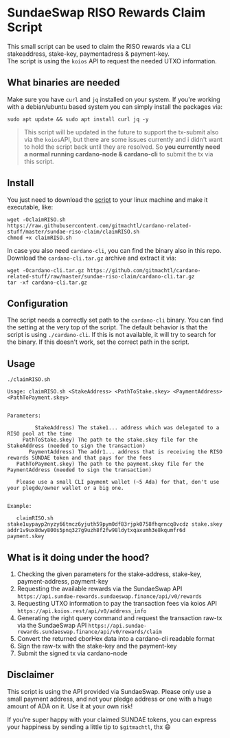 # SundaeSwap RISO Rewards Claim Script

This small script can be used to claim the RISO rewards via a CLI stakeaddress, stake-key, paymentadress & payment-key.<br>
The script is using the `koios` API to request the needed UTXO information.

## What binaries are needed

Make sure you have `curl` and `jq` installed on your system. If you're working with a debian/ubuntu based system you can simply install the packages via:

``` console
sudo apt update && sudo apt install curl jq -y
```
> This script will be updated in the future to support the tx-submit also via the `koios`API, but there are some issues currently and i didn't want to hold the script back until they are resolved. So **you currently need a normal running cardano-node & cardano-cli** to submit the tx via this script.

## Install

You just need to download the [script](https://raw.githubusercontent.com/gitmachtl/cardano-related-stuff/master/sundae-riso-claim/claimRISO.sh) to your linux machine and make it executable, like:
``` console
wget -OclaimRISO.sh https://raw.githubusercontent.com/gitmachtl/cardano-related-stuff/master/sundae-riso-claim/claimRISO.sh
chmod +x claimRISO.sh
``` 
In case you also need `cardano-cli`, you can find the binary also in this repo. Download the `cardano-cli.tar.gz` archive and extract it via:
``` console
wget -Ocardano-cli.tar.gz https://github.com/gitmachtl/cardano-related-stuff/raw/master/sundae-riso-claim/cardano-cli.tar.gz
tar -xf cardano-cli.tar.gz
```

## Configuration

The script needs a correctly set path to the `cardano-cli` binary. You can find the setting at the very top of the script. The default behavior is that the script is using `./cardano-cli`. If this is not available, it will try to search for the binary. If this doesn't work, set the correct path in the script.

## Usage

``` console
./claimRISO.sh

Usage: claimRISO.sh <StakeAddress> <PathToStake.skey> <PaymentAddress> <PathToPayment.skey>


Parameters:

         StakeAddress) The stake1... address which was delegated to a RISO pool at the time
     PathToStake.skey) The path to the stake.skey file for the StakeAddress (needed to sign the transaction)
       PaymentAddress) The addr1... address that is receiving the RISO rewards SUNDAE token and that pays for the fees
   PathToPayment.skey) The path to the payment.skey file for the PaymentAddress (needed to sign the transaction)

   Please use a small CLI payment wallet (~5 Ada) for that, don't use your plegde/owner wallet or a big one.


Example:

   claimRISO.sh stake1uypayp2nyzy66tmcz6yjuth59pym0df83rjpk0758fhqrncq8vcdz stake.skey addr1v9ux8dwy800s5pnq327g9uzh8f2fw98ldytxqaxumh3e8kqumfr6d payment.skey

```


## What is it doing under the hood?

1) Checking the given parameters for the stake-address, stake-key, payment-address, payment-key
1) Requesting the available rewards via the SundaeSwap API `https://api.sundae-rewards.sundaeswap.finance/api/v0/rewards`
1) Requesting UTXO information to pay the transaction fees via koios API `https://api.koios.rest/api/v0/address_info`
1) Generating the right query command and request the transaction raw-tx via the SundaeSwap API `https://api.sundae-rewards.sundaeswap.finance/api/v0/rewards/claim`
1) Convert the returned cborHex data into a cardano-cli readable format
1) Sign the raw-tx with the stake-key and the payment-key
1) Submit the signed tx via cardano-node


## Disclaimer

This script is using the API provided via SundaeSwap. Please only use a small payment address, and not your pledge address or one with a huge amount of ADA on it. Use it at your own risk!  

If you're super happy with your claimed SUNDAE tokens, you can express your happiness by sending a little tip to `$gitmachtl`, thx 😄
